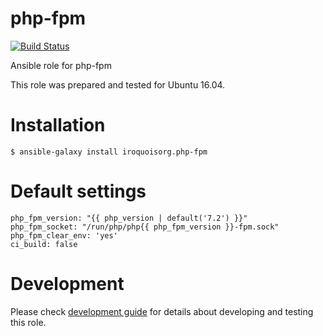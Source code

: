 # php-fpm

[![Build Status](https://travis-ci.com/iroquoisorg/ansible-role-php-fpm.svg?branch=master)](https://travis-ci.com/iroquoisorg/ansible-role-php-fpm)

Ansible role for php-fpm

This role was prepared and tested for Ubuntu 16.04.

# Installation

`$ ansible-galaxy install iroquoisorg.php-fpm`

# Default settings

```
php_fpm_version: "{{ php_version | default('7.2') }}"
php_fpm_socket: "/run/php/php{{ php_fpm_version }}-fpm.sock"
php_fpm_clear_env: 'yes'
ci_build: false

```

# Development

Please check [development guide](DEVELOPMENT.md) for details about developing and testing this role.
